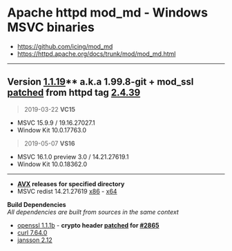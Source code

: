 # Apache httpd mod_md - Windows MSVC binaries #
- https://github.com/icing/mod_md
- https://httpd.apache.org/docs/trunk/mod/mod_md.html

----
## Version [1.1.19](https://github.com/icing/mod_md/tree/v1.1.19)** a.k.a 1.99.8-git + mod_ssl [patched](https://github.com/icing/mod_md/blob/master/patches/mod_ssl_md2-2.4.x.diff) from httpd tag [2.4.39](https://github.com/apache/httpd/tree/2.4.39)   
> 
> 2019-03-22   **VC15**
- MSVC 15.9.9 / 19.16.27027.1
- Window Kit 10.0.17763.0
>
> 2019-05-07 **VS16**
- MSVC 16.1.0 preview 3.0 / 14.21.27619.1
- Window Kit 10.0.18362.0  
----
- **[AVX](https://msdn.microsoft.com/fr-fr/library/jj620901.aspx) releases** __for specified directory__
- MSVC redist 14.21.27619 [x86](https://download.visualstudio.microsoft.com/download/pr/1a6314bb-c949-42e9-925f-1c0bf4eb00de/41482628dd05373a7c24b0d43ae1753e/vc_redist.x86.exe) - [x64](https://download.visualstudio.microsoft.com/download/pr/0eac0881-2173-4d79-bee7-fda4dccb0005/aa1dfcd3b6c304fa8b8b57d1e3d6ae63/vc_redist.x64.exe)

**Build Dependencies**  
*All dependencies are built from sources in the same context*
 - [openssl 1.1.1b](https://github.com/openssl/openssl/tree/OpenSSL_1_1_1b) - __crypto header [patched](https://github.com/openssl/openssl/commit/ef45aa14c5af024fcb8bef1c9007f3d1c115bd85) for [#2865](https://github.com/openssl/openssl/issues/2865)__
 - [curl 7.64.0](https://github.com/curl/curl/tree/curl-7_64_0)  
 - [jansson 2.12](https://github.com/akheron/jansson/tree/v2.12)
